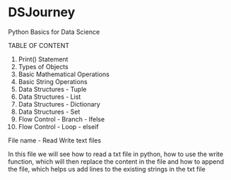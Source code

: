 # DSJourney
Python Basics for Data Science

TABLE OF CONTENT

1. Print() Statement
2. Types of Objects
3. Basic Mathematical Operations
4. Basic String Operations
5. Data Structures - Tuple
6. Data Structures - List
7. Data Structures - Dictionary
8. Data Structures - Set
9. Flow Control - Branch - Ifelse
10. Flow Control - Loop - elseif


File name - Read Write text files

In this file we will see how to read a txt file in python,
how to use the write function, which will then replace the content in the file
and how to append the file, which helps us add lines to the existing strings in the txt file
